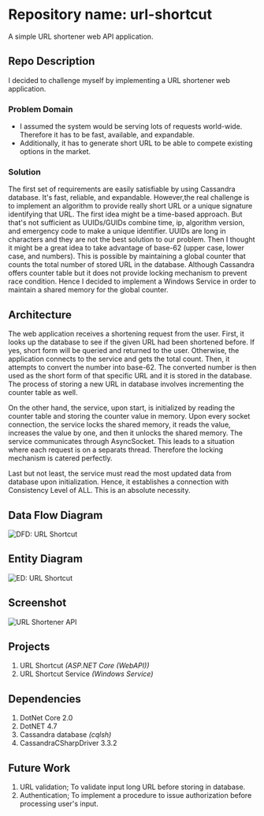 # Repository name: url-shortcut
A simple URL shortener web API application.

## Repo Description
I decided to challenge myself by implementing a URL shortener web application.

### Problem Domain
* I assumed the system would be serving lots of requests world-wide. Therefore it has to be fast, available, and expandable.
* Additionally, it has to generate short URL to be able to compete existing options in the market.

### Solution
The first set of requirements are easily satisfiable by using Cassandra database. It's fast, reliable, and expandable. However,the real challenge is to implement an algorithm to provide really short URL or a unique signature identifying that URL. The first idea might be a time-based approach. But that's not sufficient as UUIDs/GUIDs combine time, ip, algorithm version, and emergency code to make a unique identifier. UUIDs are long in characters and they are not the best solution to our problem. Then I thought it might be a great idea to take advantage of base-62 (upper case, lower case, and numbers). This is possible by maintaining a global counter that counts the total number of stored URL in the database. Although Cassandra offers counter table but it does not provide locking mechanism to prevent race condition. Hence I decided to implement a Windows Service in order to maintain a shared memory for the global counter.

## Architecture
The web application receives a shortening request from the user. First, it looks up the database to see if the given URL had been shortened before. If yes, short form will be queried and returned to the user. Otherwise, the application connects to the service and gets the total count. Then, it attempts to convert the number into base-62. The converted number is then used as the short form of that specific URL and it is stored in the database. The process of storing a new URL in database involves incrementing the counter table as well.

On the other hand, the service, upon start, is initialized by reading the counter table and storing the counter value in memory. Upon every socket connection, the service locks the shared memory, it reads the value, increases the value by one, and then it unlocks the shared memory. The service communicates through AsyncSocket. This leads to a situation where each request is on a separats thread. Therefore the locking mechanism is catered perfectly.

Last but not least, the service must read the most updated data from database upon initialization. Hence, it establishes a connection with Consistency Level of ALL. This is an absolute necessity.

## Data Flow Diagram
![DFD: URL Shortcut](https://github.com/kamyar-nemati/url-shortcut/blob/master/DFD%20-%20URL_Shortcut.png?raw=true "DFD: URL Shortcut")

## Entity Diagram
![ED: URL Shortcut](https://raw.githubusercontent.com/kamyar-nemati/url-shortcut/master/ED%20-%20URL_Shortcut.png "ED: URL Shortcut")

## Screenshot
![URL Shortener API](https://user-images.githubusercontent.com/29518086/31230415-86e71f28-aa16-11e7-8876-2a74f2146dc4.PNG "URL Shortener API")

## Projects
1. URL Shortcut _(ASP.NET Core (WebAPI))_
2. URL Shortcut Service _(Windows Service)_

## Dependencies
1. DotNet Core 2.0
2. DotNET 4.7
3. Cassandra database _(cqlsh)_
4. CassandraCSharpDriver 3.3.2

## Future Work
1. URL validation; To validate input long URL before storing in database.
2. Authentication; To implement a procedure to issue authorization before processing user's input.
